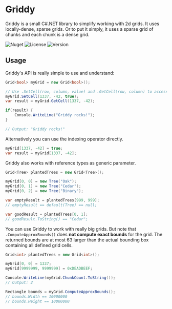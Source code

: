 # Griddy
Griddy is a small C#.NET library to simplify working with 2d grids. It uses locally-dense, sparse grids. Or to put it simply, it uses a sparse grid of chunks and each chunk is a dense grid.

![Nuget](https://img.shields.io/nuget/dt/Griddy.NET.svg)
![License](https://img.shields.io/badge/license-MIT-blue.svg)
![Version](https://img.shields.io/nuget/v/Griddy.NET.svg)

## Usage
Griddy's API is really simple to use and understand:

```c#
Grid<bool> myGrid = new Grid<bool>();

// Use .SetCell(row, column, value) and .GetCell(row, column) to access grid cells
myGrid.SetCell(1337, -42, true);
var result = myGrid.GetCell(1337, -42);

if(result) {
	Console.WriteLine("Griddy rocks!");
}

// Output: "Griddy rocks!"
```

Alternatively you can use the indexing operator directly.
```c#
myGrid[1337, -42] = true;
var result = myGrid[1337, -42];
```

Griddy also works with reference types as generic parameter.

```c#
Grid<Tree> plantedTrees = new Grid<Tree>();

myGrid[0, 0] = new Tree("Oak");
myGrid[0, 1] = new Tree("Cedar");
myGrid[0, 2] = new Tree("Binary");

var emptyResult = plantedTrees[999, 999];
// emptyResult == default(Tree) == null;

var goodResult = plantedTrees[0, 1];
// goodResult.ToString() == "Cedar";
```

You can use Griddy to work with really big grids. But note that ```.ComputeApproxBounds()``` does **not compute exact bounds** for the grid. The returned bounds are at most 63 larger than the actual bounding box containing all defined grid cells.


```c#
Grid<int> plantedTrees = new Grid<int>();

myGrid[0, 0] = 1337;
myGrid[9999999, 9999999] = 0xDEADBEEF;

Console.WriteLine(myGrid.ChunkCount.ToString());
// Output: 2

Rectangle bounds = myGrid.ComputeApproxBounds();
// bounds.Width == 10000000
// bounds.Height == 10000000
```
